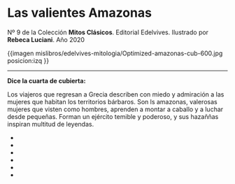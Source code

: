 # Las valientes Amazonas
Nº 9 de la Colección **Mitos Clásicos**. Editorial Edelvives. Ilustrado por **Rebeca Luciani**. Año 2020

{{imagen mislibros/edelvives-mitologia/Optimized-amazonas-cub-600.jpg posicion:izq }}



---

**Dice la cuarta de cubierta:**



Los viajeros que regresan a Grecia describen con miedo y admiración a las mujeres que habitan los territorios bárbaros. Son ls amazonas, valerosas  mujeres que visten como hombres, aprenden a montar a caballo y a luchar desde pequeñas. Forman un ejército temible y poderoso, y sus hazaññas inspiran multitud de leyendas.



*

*

*

*

*

*

